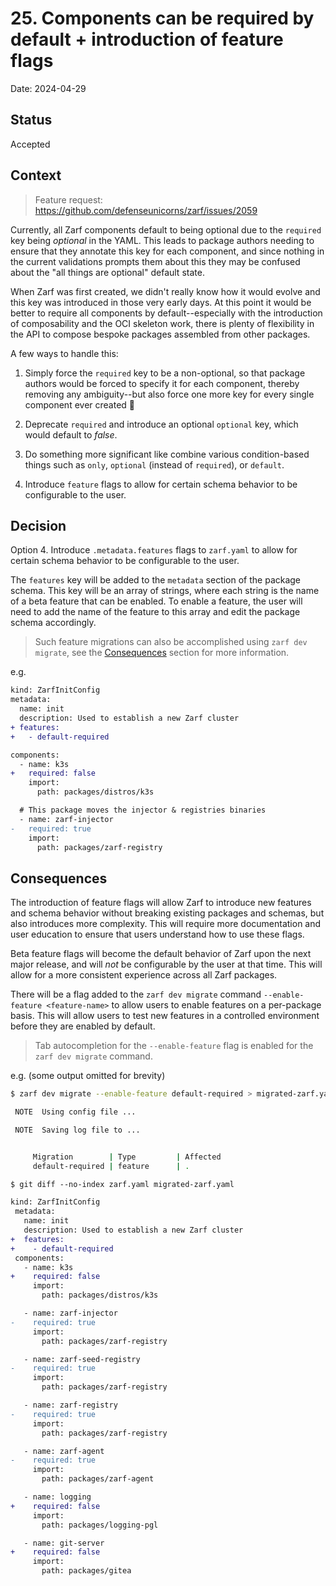 # 25. Components can be required by default + introduction of feature flags

Date: 2024-04-29

## Status

Accepted

## Context

> Feature request: <https://github.com/defenseunicorns/zarf/issues/2059>

Currently, all Zarf components default to being optional due to the `required` key being _optional_ in the YAML. This leads to package authors needing to ensure that they annotate this key for each component, and since nothing in the current validations prompts them about this they may be confused about the "all things are optional" default state.

When Zarf was first created, we didn't really know how it would evolve and this key was introduced in those very early days. At this point it would be better to require all components by default--especially with the introduction of composability and the OCI skeleton work, there is plenty of flexibility in the API to compose bespoke packages assembled from other packages.

A few ways to handle this:

1. Simply force the `required` key to be a non-optional, so that package authors would be forced to specify it for each component, thereby removing any ambiguity--but also force one more key for every single component ever created 🫠

2. Deprecate `required` and introduce an optional `optional` key, which would default to _false_.

3. Do something more significant like combine various condition-based things such as `only`, `optional` (instead of `required`), or `default`.

4. Introduce `feature` flags to allow for certain schema behavior to be configurable to the user.

## Decision

Option 4. Introduce `.metadata.features` flags to `zarf.yaml` to allow for certain schema behavior to be configurable to the user.

The `features` key will be added to the `metadata` section of the package schema. This key will be an array of strings, where each string is the name of a beta feature that can be enabled. To enable a feature, the user will need to add the name of the feature to this array and edit the package schema accordingly.

> Such feature migrations can also be accomplished using `zarf dev migrate`, see the [Consequences](#consequences) section for more information.

e.g.

```diff
kind: ZarfInitConfig
metadata:
  name: init
  description: Used to establish a new Zarf cluster
+ features:
+   - default-required

components:
  - name: k3s
+   required: false
    import:
      path: packages/distros/k3s

  # This package moves the injector & registries binaries
  - name: zarf-injector
-   required: true
    import:
      path: packages/zarf-registry
```

## Consequences

The introduction of feature flags will allow Zarf to introduce new features and schema behavior without breaking existing packages and schemas, but also introduces more complexity. This will require more documentation and user education to ensure that users understand how to use these flags.

Beta feature flags will become the default behavior of Zarf upon the next major release, and will _not_ be configurable by the user at that time. This will allow for a more consistent experience across all Zarf packages.

There will be a flag added to the `zarf dev migrate` command `--enable-feature <feature-name>` to allow users to enable features on a per-package basis. This will allow users to test new features in a controlled environment before they are enabled by default.

> Tab autocompletion for the `--enable-feature` flag is enabled for the `zarf dev migrate` command.

e.g. (some output omitted for brevity)

```bash
$ zarf dev migrate --enable-feature default-required > migrated-zarf.yaml

 NOTE  Using config file ...

 NOTE  Saving log file to ...


     Migration        | Type         | Affected
     default-required | feature      | .

```

```diff
$ git diff --no-index zarf.yaml migrated-zarf.yaml

kind: ZarfInitConfig
 metadata:
   name: init
   description: Used to establish a new Zarf cluster
+  features:
+    - default-required
 components:
   - name: k3s
+    required: false
     import:
       path: packages/distros/k3s

   - name: zarf-injector
-    required: true
     import:
       path: packages/zarf-registry

   - name: zarf-seed-registry
-    required: true
     import:
       path: packages/zarf-registry

   - name: zarf-registry
-    required: true
     import:
       path: packages/zarf-registry

   - name: zarf-agent
-    required: true
     import:
       path: packages/zarf-agent

   - name: logging
+    required: false
     import:
       path: packages/logging-pgl

   - name: git-server
+    required: false
     import:
       path: packages/gitea
```
